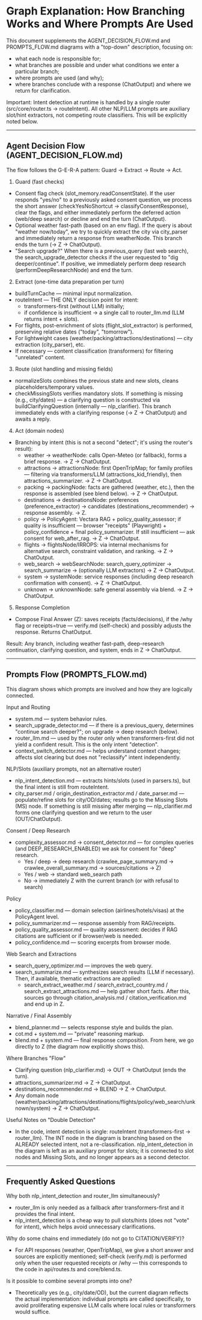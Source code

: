 # Graph Explanation: How Branching Works and Where Prompts Are Used

This document supplements the AGENT_DECISION_FLOW.md and PROMPTS_FLOW.md diagrams with a "top-down" description, focusing on:
- what each node is responsible for;
- what branches are possible and under what conditions we enter a particular branch;
- where prompts are used (and why);
- where branches conclude with a response (ChatOutput) and where we return for clarification.

Important: Intent detection at runtime is handled by a single router (src/core/router.ts → routeIntent). All other NLP/LLM prompts are
auxiliary slot/hint extractors, not competing route classifiers. This will be explicitly noted below.

---

## Agent Decision Flow (AGENT_DECISION_FLOW.md)

The flow follows the G-E-R-A pattern: Guard → Extract → Route → Act.

1) Guard (fast checks)
- Consent flag check (slot_memory.readConsentState). If the user responds "yes/no" to a previously asked consent question,
  we process the short answer (checkYesNoShortcut → classifyConsentResponse), clear the flags, and either immediately perform the deferred action
  (web/deep search) or decline and end the turn (ChatOutput).
- Optional weather fast-path (based on an env flag). If the query is about "weather now/today", we try to quickly extract the city via
  city_parser and immediately return a response from weatherNode. This branch ends the turn (→ Z → ChatOutput).
- "Search upgrade?" When there is a previous_query (last web search), the search_upgrade_detector checks if the user requested to
  "dig deeper/continue". If positive, we immediately perform deep research (performDeepResearchNode) and end the turn.

2) Extract (one-time data preparation per turn)
- buildTurnCache — minimal input normalization.
- routeIntent — THE ONLY decision point for intent:
  - transformers-first (without LLM) initially;
  - if confidence is insufficient → a single call to router_llm.md (LLM returns intent + slots).
- For flights, post-enrichment of slots (flight_slot_extractor) is performed, preserving relative dates ("today", "tomorrow").
- For lightweight cases (weather/packing/attractions/destinations) — city extraction (city_parser), etc.
- If necessary — content classification (transformers) for filtering "unrelated" content.

3) Route (slot handling and missing fields)
- normalizeSlots combines the previous state and new slots, cleans placeholders/temporary values.
- checkMissingSlots verifies mandatory slots. If something is missing (e.g., city/dates) — a clarifying question is constructed via
  buildClarifyingQuestion (internally — nlp_clarifier). This branch immediately ends with a clarifying response (→ Z → ChatOutput) and awaits a reply.

4) Act (domain nodes)
- Branching by intent (this is not a second "detect"; it's using the router's result):
  - weather → weatherNode: calls Open-Meteo (or fallback), forms a brief response. → Z → ChatOutput.
  - attractions → attractionsNode: first OpenTripMap; for family profiles — filtering via transformers/LLM (attractions_kid_friendly),
    then attractions_summarizer. → Z → ChatOutput.
  - packing → packingNode: facts are gathered (weather, etc.), then the response is assembled (see blend below). → Z → ChatOutput.
  - destinations → destinationsNode: preferences (preference_extractor) → candidates (destinations_recommender) → response assembly. → Z.
  - policy → PolicyAgent: Vectara RAG + policy_quality_assessor; if quality is insufficient — browser "receipts" (Playwright) +
    policy_confidence + final policy_summarizer. If still insufficient — ask consent for web_after_rag. → Z → ChatOutput.
  - flights → flightsNode/IRROPS: via internal mechanisms for alternative search, constraint validation, and ranking. → Z → ChatOutput.
  - web_search → webSearchNode: search_query_optimizer → search_summarize → (optionally LLM extractors) → Z → ChatOutput.
  - system → systemNode: service responses (including deep research confirmation with consent). → Z → ChatOutput.
  - unknown → unknownNode: safe general assembly via blend. → Z → ChatOutput.

5) Response Completion
- Compose Final Answer (Z): saves receipts (facts/decisions), if the /why flag or receipts=true — verify.md (self-check) and possibly
  adjusts the response. Returns ChatOutput.

Result: Any branch, including weather fast-path, deep-research continuation, clarifying question, and system, ends in Z → ChatOutput.

---

## Prompts Flow (PROMPTS_FLOW.md)

This diagram shows which prompts are involved and how they are logically connected.

Input and Routing
- system.md — system behavior rules.
- search_upgrade_detector.md — if there is a previous_query, determines "continue search deeper?"; on upgrade → deep research (below).
- router_llm.md — used by the router only when transformers-first did not yield a confident result. This is the only intent "detection".
- context_switch_detector.md — helps understand context changes; affects slot clearing but does not "reclassify" intent independently.

NLP/Slots (auxiliary prompts, not an alternative router)
- nlp_intent_detection.md — extracts hints/slots (used in parsers.ts), but the final intent is still from routeIntent.
- city_parser.md / origin_destination_extractor.md / date_parser.md — populate/refine slots for city/OD/dates; results go to the
  Missing Slots (MS) node. If something is still missing after merging — nlp_clarifier.md forms one clarifying question and we return to the user (OUT/ChatOutput).

Consent / Deep Research
- complexity_assessor.md → consent_detector.md — for complex queries (and DEEP_RESEARCH_ENABLED) we ask for consent for "deep" research.
  - Yes / deep → deep research (crawlee_page_summary.md → crawlee_overall_summary.md → sources/citations → Z)
  - Yes / web → standard web_search path
  - No → immediately Z with the current branch (or with refusal to search)

Policy
- policy_classifier.md — domain selection (airlines/hotels/visas) at the PolicyAgent level.
- policy_summarizer.md — response assembly from RAG/receipts.
- policy_quality_assessor.md — quality assessment: decides if RAG citations are sufficient or if browser/web is needed.
- policy_confidence.md — scoring excerpts from browser mode.

Web Search and Extractions
- search_query_optimizer.md — improves the web query.
- search_summarize.md — synthesizes search results (LLM if necessary). Then, if available, thematic extractions are applied:
  - search_extract_weather.md / search_extract_country.md / search_extract_attractions.md — help gather short facts.
  After this, sources go through citation_analysis.md / citation_verification.md and end up in Z.

Narrative / Final Assembly
- blend_planner.md — selects response style and builds the plan.
- cot.md + system.md — "private" reasoning markup.
- blend.md + system.md — final response composition. From here, we go directly to Z (the diagram now explicitly shows this).

Where Branches "Flow"
- Clarifying question (nlp_clarifier.md) → OUT → ChatOutput (ends the turn).
- attractions_summarizer.md → Z → ChatOutput.
- destinations_recommender.md → BLEND → Z → ChatOutput.
- Any domain node (weather/packing/attractions/destinations/flights/policy/web_search/unknown/system) → Z → ChatOutput.

Useful Notes on "Double Detection"
- In the code, intent detection is single: routeIntent (transformers-first → router_llm). The INT node in the diagram is branching based on the ALREADY selected
  intent, not a re-classification. nlp_intent_detection in the diagram is left as an auxiliary prompt for slots; it is connected to
  slot nodes and Missing Slots, and no longer appears as a second detector.

---

## Frequently Asked Questions

Why both nlp_intent_detection and router_llm simultaneously?
- router_llm is only needed as a fallback after transformers-first and it provides the final intent.
- nlp_intent_detection is a cheap way to pull slots/hints (does not "vote" for intent), which helps avoid unnecessary clarifications.

Why do some chains end immediately (do not go to CITATION/VERIFY)?
- For API responses (weather, OpenTripMap), we give a short answer and sources are explicitly mentioned; self-check (verify.md) is performed only when
  the user requested receipts or /why — this corresponds to the code in api/routes.ts and core/blend.ts.

Is it possible to combine several prompts into one?
- Theoretically yes (e.g., city/date/OD), but the current diagram reflects the actual implementation: individual prompts are called specifically,
  to avoid proliferating expensive LLM calls where local rules or transformers would suffice.
